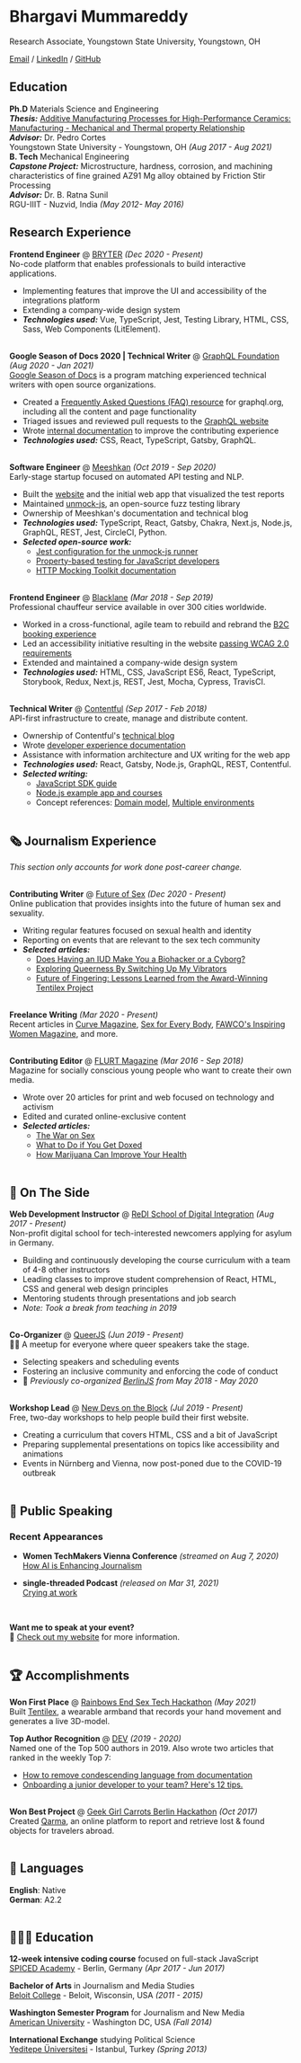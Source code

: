 # Bhargavi Mummareddy

Research Associate, Youngstown State University, Youngstown, OH <br>

[Email](mailto:mummareddybhargavi@gmail.com) / [LinkedIn](https://www.linkedin.com/in/bhargavi-mummareddy) / [GitHub](https://github.com/B-mummareddy/)
##  Education
**Ph.D**  Materials Science and Engineering <br>
**_Thesis:_** [Additive Manufacturing Processes for High-Performance Ceramics: Manufacturing - Mechanical and Thermal property Relationship](https://etd.ohiolink.edu/apexprod/rws_olink/r/1501/10?clear=10&p10_accession_num=ysu1629131959379597) <br>
**_Advisor:_** Dr. Pedro Cortes <br>
Youngstown State University - Youngstown, OH _(Aug 2017 - Aug 2021)_ <br>
**B. Tech** Mechanical Engineering <br>
**_Capstone Project:_** Microstructure, hardness, corrosion, and machining characteristics of fine grained AZ91 Mg alloy obtained by Friction Stir Processing <br>
**_Advisor:_** Dr. B. Ratna Sunil<br>
RGU-IIIT - Nuzvid, India _(May 2012- May 2016)_ <br>

##  Research Experience
**Frontend Engineer** @ [BRYTER](https://bryter.io/) _(Dec 2020 - Present)_ <br>
No-code platform that enables professionals to build interactive applications.
  - Implementing features that improve the UI and accessibility of the integrations platform
  - Extending a company-wide design system
  - **_Technologies used:_** Vue, TypeScript, Jest, Testing Library, HTML, CSS, Sass, Web Components (LitElement).
<br><br>

**Google Season of Docs 2020 | Technical Writer** @ [GraphQL Foundation](https://foundation.graphql.org/) _(Aug 2020 - Jan 2021)_ <br>
[Google Season of Docs](https://developers.google.com/season-of-docs/docs/participants) is a program matching experienced technical writers with open source organizations.
  - Created a [Frequently Asked Questions (FAQ) resource](https://graphql.org/faq/) for graphql.org, including all the content and page functionality
  - Triaged issues and reviewed pull requests to the [GraphQL website](https://github.com/graphql/graphql.github.io/)
  - Wrote [internal documentation](https://github.com/graphql/graphql.github.io/blob/source/CONTRIBUTING.md) to improve the contributing experience
  - **_Technologies used:_** CSS, React, TypeScript, Gatsby, GraphQL.
<br><br>

**Software Engineer** @ [Meeshkan](http://meeshkan.com/) _(Oct 2019 - Sep 2020)_ <br>
Early-stage startup focused on automated API testing and NLP.
  - Built the [website](https://meeshkan.com/) and the initial web app that visualized the test reports
  - Maintained [unmock-js](https://github.com/meeshkan/unmock-js), an open-source fuzz testing library
  - Ownership of Meeshkan's documentation and technical blog
  - **_Technologies used:_** TypeScript, React, Gatsby, Chakra, Next.js, Node.js, GraphQL, REST, Jest, CircleCI, Python.
  - **_Selected open-source work:_**
    - [Jest configuration for the unmock-js runner](https://github.com/meeshkan/unmock-jest-runner)
    - [Property-based testing for JavaScript developers](https://dev.to/meeshkan/property-based-testing-for-javascript-developers-21b2)
    - [HTTP Mocking Toolkit documentation](https://github.com/meeshkan/hmt)
    <br><br>

**Frontend Engineer** @ [Blacklane](https://www.blacklane.com/en) _(Mar 2018 - Sep 2019)_ <br>
Professional chauffeur service available in over 300 cities worldwide.
  - Worked in a cross-functional, agile team to rebuild and rebrand the [B2C booking experience](https://www.blacklane.com/en/)
  - Led an accessibility initiative resulting in the website [passing WCAG 2.0 requirements](https://www.blacklane.com/en/accessibility/)
  - Extended and maintained a company-wide design system
  - **_Technologies used:_** HTML, CSS, JavaScript ES6, React, TypeScript, Storybook, Redux, Next.js, REST, Jest, Mocha, Cypress, TravisCI.
  <br><br>

**Technical Writer** @ [Contentful](https://www.contentful.com/) _(Sep 2017 - Feb 2018)_ <br>
API-first infrastructure to create, manage and distribute content.
  - Ownership of Contentful's [technical blog](https://www.contentful.com/blog/)
  - Wrote [developer experience documentation](https://www.contentful.com/developers/docs/)
  - Assistance with information architecture and UX writing for the web app
  - **_Technologies used:_** React, Gatsby, Node.js, GraphQL, REST, Contentful.
  - **_Selected writing:_**
    - [JavaScript SDK guide](https://www.contentful.com/developers/docs/javascript/tutorials/using-js-cda-sdk/)
    - [Node.js example app and courses](https://the-example-app-nodejs.contentful.com/courses)
    - Concept references: [Domain model](https://www.contentful.com/developers/docs/concepts/domain-model/), [Multiple environments](https://www.contentful.com/developers/docs/concepts/multiple-environments/)
    <br><br>
    
## 🗞 Journalism Experience

_This section only accounts for work done post-career change._
<br><br>

**Contributing Writer** @ [Future of Sex](https://futureofsex.net/author/carolyn/) _(Dec 2020 - Present)_ <br>
Online publication that provides insights into the future of human sex and sexuality.
  - Writing regular features focused on sexual health and identity
  - Reporting on events that are relevant to the sex tech community
  - **_Selected articles:_**
    - [Does Having an IUD Make You a Biohacker or a Cyborg?](https://futureofsex.net/augmentation/does-having-an-iud-make-you-a-biohacker-or-a-cyborg/)
    - [Exploring Queerness By Switching Up My Vibrators](https://futureofsex.net/sex-tech/exploring-queerness-by-switching-up-my-vibrators/)
    - [Future of Fingering: Lessons Learned from the Award-Winning Tentilex Project](https://futureofsex.net/sex-tech/future-of-fingering-lessons-learned-from-the-award-winning-tentilex-project/)
<br><br>

**Freelance Writing** _(Mar 2020 - Present)_ <br>
Recent articles in [Curve Magazine](https://www.curvemag.com/us-home/beyond-the-binary-how-software-engineer-sara-vieira-founded-a-global-community-of-queer-coders/), [Sex for Every Body](https://sexforeverybody.com/author/carolyn/), [FAWCO's Inspiring Women Magazine](https://workwithcarolyn.com/words/fawco-feature), and more.
<br><br>

**Contributing Editor** @ [FLURT Magazine](https://www.facebook.com/flurtmagazine) _(Mar 2016 - Sep 2018)_ <br>
Magazine for socially conscious young people who want to create their own media.
  - Wrote over 20 articles for print and web focused on technology and activism
  - Edited and curated online-exclusive content
  - **_Selected articles:_**
    - [The War on Sex](https://workwithcarolyn.com/words/war-on-sex)
    - [What to Do if You Get Doxed](https://workwithcarolyn.com/words/what-to-do-if-you-get-doxed)
    - [How Marijuana Can Improve Your Health](https://workwithcarolyn.com/words/how-marijuana-can-improve-your-health)
    <br><br>

## 📌 On The Side

**Web Development Instructor** @ [ReDI School of Digital Integration](https://www.redi-school.org/) _(Aug 2017 - Present)_<br>
Non-profit digital school for tech-interested newcomers applying for asylum in Germany.
  - Building and continuously developing the course curriculum with a team of 4-8 other instructors
  - Leading classes to improve student comprehension of React, HTML, CSS and general web design principles
  - Mentoring students through presentations and job search
  - _Note: Took a break from teaching in 2019_
  <br><br>

**Co-Organizer** @ [QueerJS](https://queerjs.com/) _(Jun 2019 - Present)_<br>
🏳️‍🌈 A meetup for everyone where queer speakers take the stage.
  - Selecting speakers and scheduling events
  - Fostering an inclusive community and enforcing the code of conduct
  - 🐻 _Previously co-organized [BerlinJS](https://berlinjs.org/) from May 2018 - May 2020_
  <br><br>
  
**Workshop Lead** @ [New Devs on the Block](https://newdevs.org/) _(Jul 2019 - Present)_ <br>
Free, two-day workshops to help people build their first website.
  - Creating a curriculum that covers HTML, CSS and a bit of JavaScript 
  - Preparing supplemental presentations on topics like accessibility and animations
  - Events in Nürnberg and Vienna, now post-poned due to the COVID-19 outbreak 
  <br><br>

## 🎤 Public Speaking
    
### Recent Appearances

- **Women TechMakers Vienna Conference** _(streamed on Aug 7, 2020)_
<br>[How AI is Enhancing Journalism](https://www.youtube.com/watch?v=-qZCRHwnnbM)<br>

- **single-threaded Podcast** _(released on Mar 31, 2021)_
<br>[Crying at work](https://anchor.fm/single-threaded/episodes/Carolyn-Stransky-on-Crying-at-Work-etu7hj)<br>
<br>

**Want me to speak at your event?**
<br>💖 [Check out my website](https://workwithcarolyn.com/speaking) for more information.
<br><br>
  
## 🏆 Accomplishments

**Won First Place** @ [Rainbows End Sex Tech Hackathon](https://hack.touchyfeely.tech/) _(May 2021)_ <br>
Built [Tentilex](https://workwithcarolyn.com/blog/tentilex), a wearable armband that records your hand movement and generates a live 3D-model. 

**Top Author Recognition** @ [DEV](https://dev.to/) _(2019 - 2020)_ <br>
Named one of the Top 500 authors in 2019. Also wrote two articles that ranked in the weekly Top 7:
  - [How to remove condescending language from documentation](https://dev.to/meeshkan/how-to-remove-condescending-language-from-documentation-4a5p)
  - [Onboarding a junior developer to your team? Here's 12 tips.](https://dev.to/carolstran/onboarding-a-junior-developer-to-your-team-here-s-12-tips-4g3a)
<br><br>

**Won Best Project** @ [Geek Girl Carrots Berlin Hackathon](http://www.hacklikeagirl.co/) _(Oct 2017)_<br>
Created [Qarma](https://github.com/lcorr8/qarma), an online platform to report and retrieve lost & found objects for travelers abroad.
<br><br>

## 💬 Languages

**English**: Native <br>
**German**: A2.2
<br><br>

## 👩🏼‍🎓 Education

**12-week intensive coding course** focused on full-stack JavaScript<br>
[SPICED Academy](https://www.spiced-academy.com/) - Berlin, Germany _(Apr 2017 - Jun 2017)_ <br>

**Bachelor of Arts** in Journalism and Media Studies<br>
[Beloit College](https://www.beloit.edu/) - Beloit, Wisconsin, USA _(2011 - 2015)_

**Washington Semester Program** for Journalism and New Media<br>
[American University](https://www.american.edu/) - Washington DC, USA _(Fall 2014)_

**International Exchange** studying Political Science<br>
[Yeditepe Üniversitesi](https://yeditepe.edu.tr/en) - Istanbul, Turkey _(Spring 2013)_
